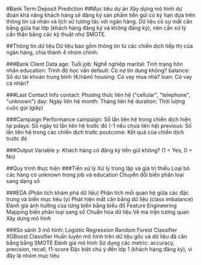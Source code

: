 #Bank Term Deposit Prediction
##Mục tiêu dự án
Xây dựng mô hình dự đoán khả năng khách hàng sẽ đăng ký sản phẩm tiền gửi có kỳ hạn dựa trên thông tin cá nhân và lịch sử tương tác với ngân hàng. Dữ liệu có sự mất cân bằng giữa hai lớp (khách hàng đăng ký và không đăng ký), nên cần xử lý cẩn thận bằng các kỹ thuật như SMOTE.

##Thông tin dữ liệu
Dữ liệu bao gồm thông tin từ các chiến dịch tiếp thị của ngân hàng, chia thành 4 nhóm chính:

###Bank Client Data
age: Tuổi
job: Nghề nghiệp
marital: Tình trạng hôn nhân
education: Trình độ học vấn
default: Có nợ tín dụng không?
balance: Số dư tài khoản trung bình (€/năm)
housing: Có vay mua nhà?
loan: Có vay cá nhân?

###Last Contact Info
contact: Phương thức liên hệ ("cellular", "telephone", "unknown")
day: Ngày liên hệ
month: Tháng liên hệ
duration: Thời lượng cuộc gọi (giây)

###Campaign Performance
campaign: Số lần liên hệ trong chiến dịch hiện tại
pdays: Số ngày từ lần liên hệ trước đó (-1 nếu chưa liên hệ)
previous: Số lần liên hệ trong các chiến dịch trước
poutcome: Kết quả của chiến dịch trước đó

###Output Variable
y: Khách hàng có đăng ký tiền gửi không? (1 = Yes, 0 = No)

##Quy trình thực hiện
###Tiền xử lý
Xử lý trùng lặp và giá trị thiếu
Loại bỏ các hàng có unknown trong job và education
Chuyển đổi biến phân loại sang dạng số

###EDA (Phân tích khám phá dữ liệu)
Phân tích mối quan hệ giữa các đặc trưng và biến mục tiêu (y)
Phát hiện mất cân bằng dữ liệu (class imbalance)
Đánh giá ảnh hưởng của từng biến bằng biểu đồ
Feature Engineering
Mapping biến phân loại sang số
Chuẩn hóa dữ liệu
Vẽ ma trận tương quan
Xây dựng mô hình

###So sánh 3 mô hình:
Logistic Regression
Random Forest Classifier
XGBoost Classifier
Huấn luyện mô hình trên dữ liệu gốc và dữ liệu đã cân bằng bằng SMOTE
Đánh giá mô hình
Sử dụng các metric: accuracy, precision, recall, f1-score
Đặc biệt chú ý đến lớp 1 (khách hàng đăng ký), vì đây là nhóm mục tiêu
